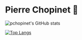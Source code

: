 # Pierre Chopinet :train2: 

![pchopinet's GitHub stats]([https://github-readme-stats.vercel.app/api?username=anuraghazra&show_icons=true&theme=transparent](https://github-readme-stats.vercel.app/api?username=pchopinet&count_private=true&show_icons=true&theme=transparent))

[![Top Langs](https://github-readme-stats.vercel.app/api/top-langs/?username=pchopinet&count_private=true&show_icons=true&theme=transparent=)](https://github.com/anuraghazra/github-readme-stats)
